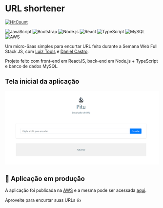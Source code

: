 # URL shortener


[![HitCount](http://hits.dwyl.com/HarllanAndrye/URL_Shortener.svg)](http://hits.dwyl.com/HarllanAndrye/URL_Shortener)

![JavaScript](https://img.shields.io/badge/-JavaScript-333333?style=flat&logo=javascript)
![Bootstrap](https://img.shields.io/badge/-Bootstrap-333333?style=flat&logo=bootstrap&logoColor=563D7C)
![Node.js](https://img.shields.io/badge/-Node.js-333333?style=flat&logo=node.js)
![React](https://img.shields.io/badge/-React-333333?style=flat&logo=react)
![TypeScript](https://img.shields.io/badge/-TypeScript-333333?style=flat&logo=typescript)
![MySQL](https://img.shields.io/badge/-MySQL-333333?style=flat&logo=mysql)
![AWS](https://img.shields.io/badge/-AWS-333333?style=flat&logo=amazon-aws)

Um micro-Saas simples para encurtar URL feito durante a Semana Web Full Stack JS, com [Luiz Tools](https://www.youtube.com/c/luiztools) e [Daniel Castro](https://www.instagram.com/danielcsrs/).

Projeto feito com front-end em ReactJS, back-end em Node.js + TypeScript e banco de dados MySQL.


## Tela inicial da aplicação

<kbd>
  <img src="frontend/images/home.png"/>
</kbd>


## :link: Aplicação em produção

A aplicação foi publicada na [AWS](https://aws.amazon.com/pt/) e a mesma pode ser acessada [aqui](http://www.habs.ga/).

Aproveite para encurtar suas URLs :+1:
